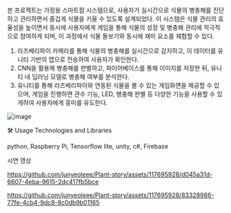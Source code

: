 
본 프로젝트는 가정용 스마트팜 시스템으로, 사용자가 실시간으로 식물의 병충해를 진단하고 관리하면서 즐겁게 식물을 키울 수 있도록 설계되었다. 이 시스템은 식물 관리의 효율성을 높이면서 동시에 사용자에게 게임을 통해 식물의 성장 및 병충해 관리에 적극적으로 참여하게 되며, 이 과정에서 식물 돌보기와 동시에 재미 요소를 체험할 수 있다. 
1) 라즈베리파이 카메라를 통해 식물의 병충해를 실시간으로 감지하고, 이 데이터를 유니티 기반의 앱으로 전송하여 사용자가 확인한다.
2) CNN을 활용해 병충해를 판별하고, 파이어베이스를 통해 이미지를 저장한 뒤, 유니티 내 딥러닝 모델로 병충해 여부를 분석한다.
3) 유니티를 통해 라즈베리파이와 연동된 식물을 볼 수 있는 게임화면을 제공할 수 있으며, 게임을 진행하면 관수 기능, LED, 병충해 판별 등 다양한 기능을 사용할 수 있게하여 사용자에게 흥미를 유도한다.

![image](https://github.com/junyeoleee/Plant-story/assets/117695928/94e56c2a-acac-4bfd-af00-dd86441b180c)

🛠 Usage Technologies and Libraries

python, Raspberry Pi, Tensorflow lite, unity, c#, Firebase




시연 영상



https://github.com/junyeoleee/Plant-story/assets/117695928/d045a31d-6607-4eba-9615-2dc417fb5bce





https://github.com/junyeoleee/Plant-story/assets/117695928/83328986-77fe-4cb4-9dc8-8c0db9b01165

